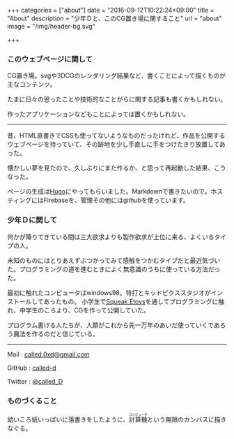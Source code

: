 +++
categories = ["about"]
date = "2016-09-12T10:22:24+09:00"
title = "About"
description = "少年Ｄと、このCG置き場に関すること"
url = "about"
image = "/img/header-bg.svg"

+++

### このウェブページに関して

CG置き場。svgや3DCGのレンダリング結果など、書くことによって描くものが主なコンテンツ。

<!-- more -->

たまに日々の思ったことや技術的なことがらに関する記事も書くかもしれない。

作ったアプリケーションなどもことによっては置くかもしれない。

<hr>

昔、HTML直書きでCSSも使ってないようなものだったけれど、作品を公開するウェブページを持っていて、その跡地を少し手直しに手をつけたきり放置してあった。

懐かしい夢を見たので、久しぶりにまた作るか、と思って再起動した結果、こうなった。


ページの生成は[Hugo](https://gohugo.io)にやってもらいました。Markdownで書きたいので。ホスティングにはFirebaseを、管理その他にはgithubを使っています。

### 少年Ｄに関して

何かが降りてきている間は三大欲求よりも製作欲求が上位に来る、よくいるタイプの人。

未知のものにはとりあえずぶつかってみて感触をつかむタイプだと最近気づいた。プログラミングの道を進むときによく無意識のうちに使っている方法だった。

最初に触れたコンピュータはwindows98。特打とキッドピクススタジオがインストールしてあったもの。
小学生で[Squeak Etoys](https://ja.wikipedia.org/wiki/Etoys")を通してプログラミングに触れ、中学生のころより、CGを作って公開していた。


プログラム書ける人たちが、人類がこれから先一万年のあいだ使っていくであろう魔法を作るのだと信じている。

<hr>

Mail
: called.0xd@gmail.com

GitHub
: [called-d](https://github.com/called-d)

Twitter
: [@called_D](https://twitter.com/called_D)

### ものづくること

幼いころ紙いっぱいに落書きをしたように、<ruby>計算機<rt>コンピュータ</rt></ruby>という無限のカンバスに描きなぐる。
